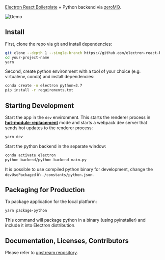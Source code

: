 <p>
  <a href="https://github.com/electron-react-boilerplate/electron-react-boilerplate">Electron React Boilerplate</a> + Python backend via <a href="href="https://github.com/zeromq">zeroMQ</a>.
</p>

![Demo](https://github.com/omdv/react-electron-python/blob/master/demo.gif)

</div>

## Install

First, clone the repo via git and install dependencies:

```bash
git clone --depth 1 --single-branch https://github.com/electron-react-boilerplate/electron-react-boilerplate.git your-project-name
cd your-project-name
yarn
```

Second, create python environment with a tool of your choice (e.g. virtualenv, conda) and install dependencies:

```bash
conda create -n electron python=3.7
pip install -r requirements.txt
```

## Starting Development

Start the app in the `dev` environment. This starts the renderer process in [**hot-module-replacement**](https://webpack.js.org/guides/hmr-react/) mode and starts a webpack dev server that sends hot updates to the renderer process:

```bash
yarn dev
```

Start the python backend in the separate window:

```bash
conda activate electron
python backend/python-backend-main.py
```

It is possible to use compiled python binary for development, change the `devUsePackaged` in `./constants/python.json`.

## Packaging for Production

To package application for the local platform:

```bash
yarn package-python
```

This command will package python in a binary (using pyinstaller) and include it into Electron distribution.

## Documentation, Licenses, Contributors

Please refer to [upstream repository](https://github.com/electron-react-boilerplate/electron-react-boilerplate).

